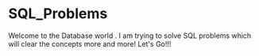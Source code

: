 # SQL_Problems
Welcome to the Database world . I am trying to solve SQL problems which will clear the concepts more and more! Let's Go!!! 
